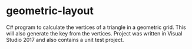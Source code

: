 # geometric-layout

C# program to calculate the vertices of a triangle in a geometric grid. This will also generate the key from the vertices.
Project was written in Visual Studio 2017 and also contains a unit test project.
